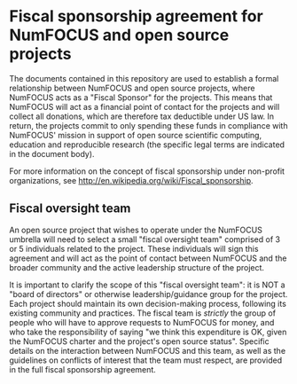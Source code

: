 # Fiscal sponsorship agreement for NumFOCUS and open source projects

The documents contained in this repository are used to establish a formal
relationship between NumFOCUS and open source projects, where NumFOCUS acts as
a "Fiscal Sponsor" for the projects. This means that NumFOCUS will act as a
financial point of contact for the projects and will collect all donations,
which are therefore tax deductible under US law.  In return, the projects
commit to only spending these funds in compliance with NumFOCUS' mission in
support of open source scientific computing, education and reproducible
research (the specific legal terms are indicated in the document body).

For more information on the concept of fiscal sponsorship under non-profit
organizations, see http://en.wikipedia.org/wiki/Fiscal_sponsorship.

## Fiscal oversight team

An open source project that wishes to operate under the NumFOCUS umbrella will
need to select a small "fiscal oversight team" comprised of 3 or 5 individuals
related to the project.  These individuals will sign this agreement and will
act as the point of contact between NumFOCUS and the broader community and the
active leadership structure of the project.

It is important to clarify the scope of this "fiscal oversight team": it is NOT
a "board of directors" or otherwise leadership/guidance group for the project.
Each project should maintain its own decision-making process, following its
existing community and practices.  The fiscal team is *strictly* the group of
people who will have to approve requests to NumFOCUS for money, and who take
the responsibility of saying "we think this expenditure is OK, given the
NumFOCUS charter and the project's open source status".  Specific details on
the interaction between NumFOCUS and this team, as well as the guidelines on
conflicts of interest that the team must respect, are provided in the full
fiscal sponsorship agreement.

